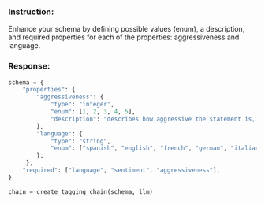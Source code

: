 ### Instruction:
Enhance your schema by defining possible values (enum), a description, and required properties for each of the properties: aggressiveness and language.

### Response:
```python
schema = {
    "properties": {
        "aggressiveness": {
            "type": "integer",
            "enum": [1, 2, 3, 4, 5],
            "description": "describes how aggressive the statement is, the higher the number the more aggressive",
        },
        "language": {
            "type": "string",
            "enum": ["spanish", "english", "french", "german", "italian"],
        },
     },
    "required": ["language", "sentiment", "aggressiveness"],
}

chain = create_tagging_chain(schema, llm)
```